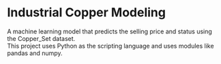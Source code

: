 # Industrial Copper Modeling

A machine learning model that predicts the selling price and status using the Copper_Set dataset. </br>
This project uses Python as the scripting language and uses modules like pandas and numpy.
